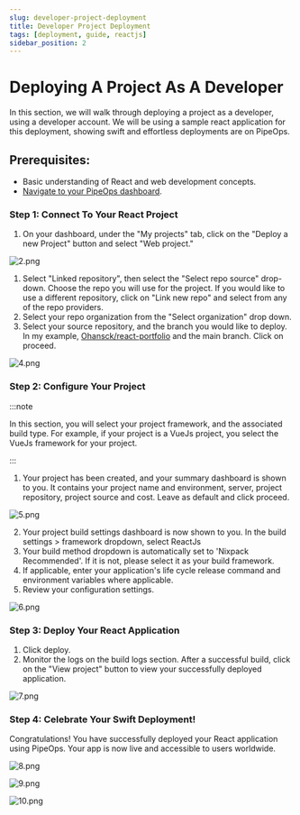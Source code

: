 ```yaml
---
slug: developer-project-deployment
title: Developer Project Deployment
tags: [deployment, guide, reactjs]
sidebar_position: 2
---
```


# Deploying A Project As A Developer

In this section, we will walk through deploying a project as a developer, using a developer account. We will be using a sample react application for this deployment, showing swift and effortless deployments are on PipeOps.

## Prerequisites:

- Basic understanding of React and web development concepts.
- [Navigate to your PipeOps dashboard](https://console.pipeops.io/dashboard/projects).

### Step 1: Connect To Your React Project

1. On your dashboard, under the "My projects" tab, click on the "Deploy a new Project" button and select "Web project."

![2.png](https://pub-30c11acc143348fcae20835653c5514d.r2.dev//12/3_0b77d73ca8.png)

1. Select "Linked repository", then select the "Select repo source" drop-down. Choose the repo you will use for the project. If you would like to use a different repository, click on "Link new repo" and select from any of the repo providers.
2. Select your repo organization from the "Select organization" drop down.
3. Select your source repository, and the branch you would like to deploy. In my example, [Ohansck/react-portfolio](https://github.com/ohansck/react-portfolio) and the main branch. Click on proceed.

![4.png](https://pub-30c11acc143348fcae20835653c5514d.r2.dev//12/4_86f43bc154.png)

### Step 2: Configure Your Project

:::note

In this section, you will select your project framework, and the associated build type. For example, if your project is a VueJs project, you select the VueJs framework for your project.

:::

1. Your project has been created, and your summary dashboard is shown to you. It contains your project name and environment, server, project repository, project source and cost. Leave as default and click proceed.

![5.png](https://pub-30c11acc143348fcae20835653c5514d.r2.dev//12/5_f1a1c0a30b.png)

2. Your project build settings dashboard is now shown to you. In the build settings > framework dropdown, select ReactJs
3. Your build method dropdown is automatically set to 'Nixpack Recommended'. If it is not, please select it as your build framework.
4. If applicable, enter your application's life cycle release command and environment variables where applicable.
5. Review your configuration settings.

![6.png](https://pub-30c11acc143348fcae20835653c5514d.r2.dev//12/react_project_settings_0eeff980ac.png)

### Step 3: Deploy Your React Application

1. Click deploy.
2. Monitor the logs on the build logs section. After a successful build, click on the "View project" button to view your successfully deployed application.

![7.png](https://pub-30c11acc143348fcae20835653c5514d.r2.dev//12/react_project_buildlogs_8209d9216c.png)

### Step 4: Celebrate Your Swift Deployment!

Congratulations! You have successfully deployed your React application using PipeOps. Your app is now live and accessible to users worldwide.

![8.png](https://pub-30c11acc143348fcae20835653c5514d.r2.dev//12/8_101262a786.png)

![9.png](https://pub-30c11acc143348fcae20835653c5514d.r2.dev//12/9_0af9e3dd4c.png)

![10.png](https://pub-30c11acc143348fcae20835653c5514d.r2.dev//12/10_e678a4ad6b.png)